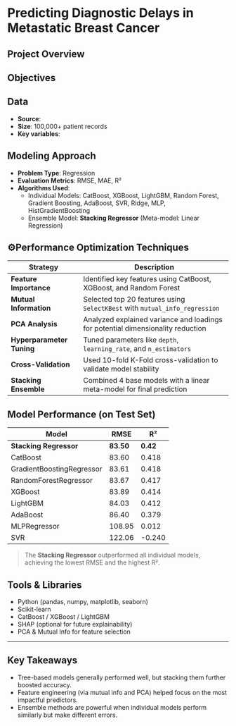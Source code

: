 # Predicting Diagnostic Delays in Metastatic Breast Cancer
## Project Overview


## Objectives


## Data
- **Source**:
- **Size**: 100,000+ patient records
- **Key variables**:


## Modeling Approach

- **Problem Type**: Regression
- **Evaluation Metrics**: RMSE, MAE, R²
- **Algorithms Used**:
  - Individual Models: CatBoost, XGBoost, LightGBM, Random Forest, Gradient Boosting, AdaBoost, SVR, Ridge, MLP, HistGradientBoosting
  - Ensemble Model: **Stacking Regressor** (Meta-model: Linear Regression)


## ⚙Performance Optimization Techniques

| Strategy | Description |
|----------|-------------|
| **Feature Importance** | Identified key features using CatBoost, XGBoost, and Random Forest |
| **Mutual Information** | Selected top 20 features using `SelectKBest` with `mutual_info_regression` |
| **PCA Analysis** | Analyzed explained variance and loadings for potential dimensionality reduction |
| **Hyperparameter Tuning** | Tuned parameters like `depth`, `learning_rate`, and `n_estimators` |
| **Cross-Validation** | Used 10-fold K-Fold cross-validation to validate model stability |
| **Stacking Ensemble** | Combined 4 base models with a linear meta-model for final prediction |


## Model Performance (on Test Set)

| Model | RMSE | R² |
|-------|------|------|
| **Stacking Regressor** | **83.50** | **0.42** |
| CatBoost | 83.60 | 0.418 |
| GradientBoostingRegressor | 83.61 | 0.418 |
| RandomForestRegressor | 83.67 | 0.417 |
| XGBoost | 83.89 | 0.414 |
| LightGBM | 84.03 | 0.412 |
| AdaBoost | 86.40 | 0.379 |
| MLPRegressor | 108.95 | 0.012 |
| SVR | 122.06 | -0.240 |

> The **Stacking Regressor** outperformed all individual models, achieving the lowest RMSE and the highest R².


## Tools & Libraries
- Python (pandas, numpy, matplotlib, seaborn)
- Scikit-learn
- CatBoost / XGBoost / LightGBM
- SHAP (optional for future explainability)
- PCA & Mutual Info for feature selection

---

## Key Takeaways
- Tree-based models generally performed well, but stacking them further boosted accuracy.
- Feature engineering (via mutual info and PCA) helped focus on the most impactful predictors.
- Ensemble methods are powerful when individual models perform similarly but make different errors.
